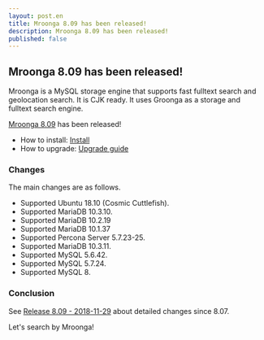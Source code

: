 ```yaml
---
layout: post.en
title: Mroonga 8.09 has been released!
description: Mroonga 8.09 has been released!
published: false
---
```


## Mroonga 8.09 has been released!

Mroonga is a MySQL storage engine that supports fast fulltext search
and geolocation search. It is CJK ready. It uses Groonga as a storage
and fulltext search engine.

[Mroonga 8.09](/docs/news.html#release-8-09) has been released!

* How to install: [Install](/docs/install.html)
* How to upgrade: [Upgrade guide](/docs/upgrade.html)

### Changes

The main changes are as follows.

  * Supported Ubuntu 18.10 (Cosmic Cuttlefish).
  * Supported MariaDB 10.3.10.
  * Supported MariaDB 10.2.19
  * Supported MariaDB 10.1.37
  * Supported Percona Server 5.7.23-25.
  * Supported MariaDB 10.3.11.
  * Supported MySQL 5.6.42.
  * Supported MySQL 5.7.24.
  * Supported MySQL 8.

### Conclusion

See [Release 8.09 - 2018-11-29](/docs/news.html#release-8-09) about detailed changes since 8.07.

Let's search by Mroonga!
